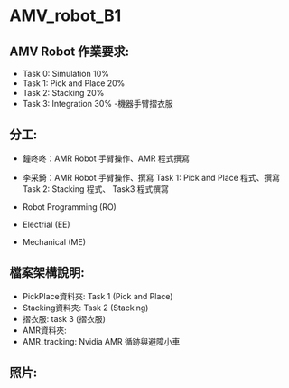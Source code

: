 # AMV_robot_B1
## AMV Robot 作業要求:

- Task 0: Simulation 10%
- Task 1: Pick and Place 20%
- Task 2: Stacking 20%
- Task 3: Integration 30% -機器手臂摺衣服

## 分工:
* 鐘咚咚：AMR Robot 手臂操作、AMR 程式撰寫
* 李采錡：AMR Robot 手臂操作、撰寫 Task 1: Pick and Place 程式、撰寫 Task 2: Stacking 程式、 Task3 程式撰寫

* Robot Programming (RO)
* Electrial (EE) 
* Mechanical (ME)

## 檔案架構說明:

- PickPlace資料夾: Task 1 (Pick and Place)
- Stacking資料夾: Task 2 (Stacking)
- 摺衣服: task 3 (摺衣服)
- AMR資料夾:
- AMR_tracking: Nvidia AMR 循跡與避障小車

## 照片:

